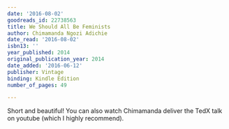```yaml
---
date: '2016-08-02'
goodreads_id: 22738563
title: We Should All Be Feminists
author: Chimamanda Ngozi Adichie
date_read: '2016-08-02'
isbn13: ''
year_published: 2014
original_publication_year: 2014
date_added: '2016-06-12'
publisher: Vintage
binding: Kindle Edition
number_of_pages: 49

---
```

Short and beautiful! You can also watch Chimamanda deliver the TedX talk on youtube (which I highly recommend).
